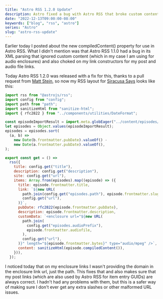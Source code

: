 ```yaml
---
title: "Astro RSS 1.2.0 Update"
description: Astro fixed a bug with Astro RSS that broke custom content.
date: "2022-12-13T09:00:00-08:00"
keywords: ["blog", "rss", "astro"]
series: "Astro"
slug: "astro-rss-update"
---
```


Earlier today I posted about the new compiledContent() property for use in Astro RSS. What I didn't mention was that Astro RSS 1.1.0 had a bug in its XML parsing that ignored custom content (which in my case I am using for audio enclosures) and also choked on my link constructors for my post and audio file links.

Today Astro RSS 1.2.0 was released with a fix for this, thanks to a pull request from [Matt Stein](https://github.com/mattstein), so now my RSS layout for [Siracusa Says](https://siracusasays.com) looks like this:

```javascript title="src/pages/rss.xml.js"
import rss from "@astrojs/rss";
import config from "config";
import path from "path";
import sanitizeHtml from "sanitize-html";
import { rfc2822 } from "../components/utilities/DateFormat";

const episodeImportResult = import.meta.globEager("../content/episodes/*.md");
let episodes = Object.values(episodeImportResult);
episodes = episodes.sort(
  (a, b) =>
    new Date(b.frontmatter.pubDate).valueOf() -
    new Date(a.frontmatter.pubDate).valueOf(),
);

export const get = () =>
  rss({
    title: config.get("title"),
    description: config.get("description"),
    site: config.get("url"),
    items: Array.from(episodes).map((episode) => ({
      title: episode.frontmatter.title,
      link: `${new URL(
        path.join(config.get("episodes.path"), episode.frontmatter.slug),
        config.get("url"),
      )}`,
      pubDate: rfc2822(episode.frontmatter.pubDate),
      description: episode.frontmatter.description,
      customData: `<enclosure url="${new URL(
        path.join(
          config.get("episodes.audioPrefix"),
          episode.frontmatter.audiofile,
        ),
        config.get("url"),
      )}" length="${episode.frontmatter.bytes}" type="audio/mpeg" />`,
      content: sanitizeHtml(episode.compiledContent()),
    })),
  });
```

I noticed today that on my enclosure links I wasn't providing the domain in the enclosure link url, just the path. This fixes that and also makes sure that my post links (which are also used by Astro RSS for item entry GUIDs) are always correct. I hadn't had any problems with them, but this is a safer way of making sure I don't ever get any extra slashes or other malformed URL issues.
